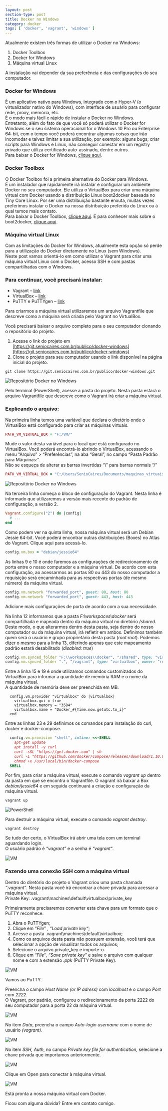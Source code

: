 ```yaml
---
layout: post
section-type: post
title: Docker no Windows
category: docker
tags: [ 'docker', 'vagrant', 'windows' ]
---
```


Atualmente existem três formas de utilizar o Docker no Windows:

1. Docker Toolbox
2. Docker for Windows
3. Máquina virtual Linux

A instalação vai depender da sua preferência e das configurações do seu computador.

### Docker for Windows
É um aplicativo nativo para Windows, integrado com o Hyper-V (o virtualizador nativo do Windows), com interface de usuário para configurar rede, proxy, memória, etc.  
É o modo mais fácil e rápido de instalar o Docker no Windows.  
Entretanto, além do fato de que você só poderá utilizar o Docker for Windows se o seu sistema operacional for o Windows 10 Pro ou Enterprise 64-bit, com o tempo você poderá encontrar algumas coisas que irão incomodar e talvez limitar a sua utilização, por exemplo: alguns bugs; criar scripts para Windows e Linux, não conseguir conectar em um registry privado que utiliza certificado auto-assinado, dentre outros.  
Para baixar o Docker for Windows, [clique aqui](https://www.docker.com/products/docker#/windows).

### Docker Toolbox
O Docker Toolbox foi a primeira alternativa do Docker para Windows.  
É um instalador que rapidamente irá instalar e configurar um ambiente Docker no seu computador. Ele utiliza o VirtualBox para criar uma máquina virtual com Docker usando a distribuição Linux boot2docker baseada no Tiny Core Linux. Por ser uma distribuição bastante enxuta, muitas vezes preferimos instalar o Docker na nossa distribuição preferida do Linux ou à qual temos mais contato.  
Para baixar o Docker Toolbox, [clique aqui](https://www.docker.com/products/docker-toolbox). E para conhecer mais sobre o boot2docker, [clique aqui](http://boot2docker.io/).

### Máquina virtual Linux
Com as limitações do Docker for Windows, atualmente esta opção só perde para a utilização do Docker diretamente no Linux (sem Windows).  
Neste post vamos orientá-lo em como utilizar o Vagrant para criar uma máquina virtual Linux com o Docker, acesso SSH e com pastas compartilhadas com o Windows.

### Para continuar, você precisará instalar:

- Vagrant – [link](https://www.vagrantup.com/downloads.html)
- VirtualBox – [link](https://www.virtualbox.org/wiki/Downloads)
- PuTTY e PuTTYgen – [link](http://www.chiark.greenend.org.uk/~sgtatham/putty/latest.html)

Para criarmos a máquina virtual utilizaremos um arquivo Vagrantfile que descreve como a máquina será criada pelo Vagrant no VirtualBox.

Você precisará baixar o arquivo completo para o seu computador clonando o repositório do projeto.

1. Acesse o link do projeto em [https://git.seniocaires.com.br/publico/docker-windows](https://git.seniocaires.com.br/publico/docker-windows)
2. Clone o projeto para seu computador usando o link disponível na página inicial do projeto.

```shell
git clone https://git.seniocaires.com.br/publico/docker-windows.git
```

![Repositório Docker no Windows](/img/2017/docker-windows-repositorio.png)

Pelo terminal (PowerShell), acesse a pasta do projeto. Nesta pasta estará o arquivo Vagrantfile que descreve como o Vagrant irá criar a máquina virtual.

### Explicando o arquivo:

Na primeira linha temos uma variável que declara o diretório onde o VirtualBox está configurado para criar as máquinas virtuais.

```ruby
PATH_VM_VIRTUAL_BOX = "F:/VM/"
```

Mude o valor desta variável para o local que está configurado no VirtualBox. Você poderá encontrá-lo abrindo o VirtualBox, acessando o menu “Arquivo” > “Preferências”, na aba “Geral”, no campo “Pasta Padrão para Máquinas:”.  
Não se esqueça de alterar as barras invertidas “\” para barras normais “/”

```ruby
PATH_VM_VIRTUAL_BOX = "C:/Users/SenioCaires/Documents/maquinas_virtuais"
```

![Repositório Docker no Windows](/img/2017/docker-windows-repositorio.png)

Na terceira linha começa o bloco de configuração do Vagrant. Nesta linha é informado que utilizaremos a versão mais recente do padrão de configuração, a versão 2.

```ruby
Vagrant.configure("2") do |config|
  # ...
end
```

Como podem ver na quinta linha, nossa máquina virtual será um Debian Jessie 64-bit. Você poderá encontrar outras distribuições (Boxes) no Atlas do Vagrant. Clique aqui para acessá-lo.

```ruby
config.vm.box = "debian/jessie64"
```

As linhas 9 e 10 é onde faremos as configurações de redirecionamento de porta entre o nosso computador e a máquina virtual. De acordo com esta configuração, ao acessarmos as portas 80 ou 443 do nosso computador a requisição será encaminhada para as respectivas portas (de mesmo número) da máquina virtual.

```ruby
config.vm.network "forwarded_port", guest: 80, host: 80
config.vm.network "forwarded_port", guest: 443, host: 443
```

Adicione mais configurações de porta de acordo com a sua necessidade.

Na linha 12 informamos que a pasta *F:\workspaces\docker* será compartilhada e mapeada dentro da máquina virtual no diretório */shared*. Deste modo, o que alterarmos dentro desta pasta, seja dentro do nosso computador ou da máquina virtual, irá refletir em ambos. Definimos também quem será o usuário e grupo proprietário desta pasta (*root:root*). Podemos dizer o mesmo para a linha 13, diferindo apenas que este mapeamento padrão estará desabilitado (*disabled: true*)

```ruby
config.vm.synced_folder "F:\\workspaces\\docker", "/shared", type: "virtualbox", owner: "root", group: "root"
config.vm.synced_folder ".", "/vagrant", type: "virtualbox", owner: "root", group: "root", disabled: true
```

Entre a linha 15 e 19 é onde utilizamos comandos customizados do VirtualBox para informar a quantidade de memória RAM e o nome da máquina virtual.  
A quantidade de memória deve ser preenchida em MB.

```rubby
  config.vm.provider "virtualbox" do |virtualbox|
    virtualbox.gui = true
    virtualbox.memory = "3584"
    virtualbox.name = "Docker_#{Time.now.getutc.to_i}"
  end
```

Entre as linhas 23 e 29 definimos os comandos para instalação do curl, docker e docker-compose.

```ruby
  config.vm.provision "shell", inline: <<-SHELL
    apt-get update
    apt install -y curl
    curl -sSL "https://get.docker.com" | sh
    curl -L "https://github.com/docker/compose/releases/download/1.10.0/docker-compose-$(uname -s)-$(uname -m)" -o /usr/local/bin/docker-compose
    chmod +x /usr/local/bin/docker-compose
  SHELL
```

Por fim, para criar a máquina virtual, execute o comando *vagrant up* dentro da pasta em que se encontra o Vagrantfile. O vagrant irá baixar a Box *debian/jessie64* e em seguida continuará a criação e configuração da máquina virtual.

```shell
vagrant up
```

![PowerShell](/img/2017/docker-windows-powershell.png)

Para destruir a máquina virtual, execute o comando *vagrant destroy*.

```shell
vagrant destroy
```

Se tudo der certo, o VirtualBox irá abrir uma tela com um terminal aguardando login.  
O usuário padrão é *“vagrant”* e a senha é *“vagrant“*.

![VM](/img/2017/docker-windows-vm.png)

### Fazendo uma conexão SSH com a máquina virtual

Dentro do diretório do projeto o Vagrant criou uma pasta chamada *“.vagrant“*. Nesta pasta você irá encontrar a chave privada para acessar a máquina virtual.  
Private Key: .vagrant\machines\default\virtualbox\private_key

Primeiramente precisaremos converter esta chave para um formato que o PuTTY reconhece.

1. Abra o PuTTYgen;
2. Clique em *“File”* , *“Load private key“*;
3. Acesse a pasta .vagrant\machines\default\virtualbox\;
4. Como os arquivos desta pasta não possuem extensão, você terá que selecionar a opção de visualizar todos os arquivos;
5. Selecione o arquivo private_key e importe-o.
6. Clique em *“File“*, *“Save private key”* e salve o arquivo com qualquer nome e com a extensão *.ppk* (PuTTY Private Key).

![VM](/img/2017/docker-windows-tipo-key.png)

Vamos ao PuTTY.

Preencha o campo *Host Name (or IP adress)* com *localhost* e o campo *Port* com *2222*.  
O Vagrant, por padrão, configurou o redirecionamento da porta 2222 do seu computador para a porta 22 da máquina virtual.

![VM](/img/2017/docker-windows-putty.png)

No item *Data*, preencha o campo *Auto-login username* com o nome de usuário *(vagrant)*.

![VM](/img/2017/docker-windows-putty-data.png)

No item *SSH, Auth*, no campo *Private key file for authentication*, selecione a chave privada que importamos anteriormente.

![VM](/img/2017/docker-windows-putty-private-key.png)

Clique em Open para conectar à máquina virtual.

![VM](/img/2017/docker-windows-putty-vagrant-docker.png)

Está pronta a nossa máquina virtual com Docker.

Ficou com alguma dúvida? Entre em contato comigo.



